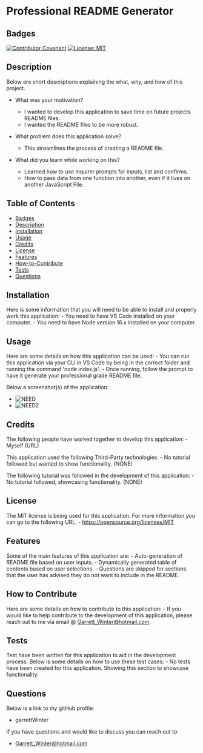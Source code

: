 # Professional README Generator

## Badges

[![Contributor Covenant](https://img.shields.io/badge/Contributor%20Covenant-2.1-4b.svg)](code_of_conduct.md)
[![License: MIT](https://img.shields.io/badge/License-MIT-yellow.svg)](https://opensource.org/licenses/MIT)

## Description

Below are short descriptions explaining the what, why, and how of this project.

- What was your motivation?
    - I wanted to develop this application to save time on future projects README files.
    - I wanted the README files to be more robust.

- What problem does this application solve?
    - This streamlines the process of creating a README file.

- What did you learn while working on this?
    - Learned how to use inquirer prompts for inputs, list and confirms.
    - How to pass data from one function into another, even if it lives on another JavaScript File.
  
## Table of Contents

 - [Badges](#badges)
 - [Description](#description)
 - [Installation](#installation)
 - [Usage](#usage)
 - [Credits](#credits)
 - [License](#license)
 - [Features](#features)
 - [How-to-Contribute](#How-to-Contribute)
 - [Tests](#tests)
 - [Questions](#questions)

## Installation
  
Here is some information that you will need to be able to install and properly work this application:
    - You need to have VS Code installed on your computer.
    - You need to have Node version 16.x installed on your computer.

## Usage
  
Here are some details on how this application can be used:
    - You can run this application via your CLI in VS Code by being in the correct folder and running the command 'node index.js'.
    - Once running, follow the prompt to have it generate your professional grade README file.
      
Below a screenshot(s) of the application:
  - ![NEED]()
  - ![NEED2]()

## Credits

The following people have worked together to develop this application:
    - Myself (URL)

This application used the following Third-Party technologies:
    - No tutorial followed but wanted to show functionality. (NONE)

The following tutorial was followed in the development of this application:
    - No tutorial followed, showcasing functionality. (NONE)
  
## License

The MIT license is being used for this application. For more information you can go to the following URL.
    - https://opensource.org/licenses/MIT

## Features

Some of the main features of this application are:
    - Auto-generation of README file based on user inputs.
    - Dynamically generated table of contents based on user selections.
    - Questions are skipped for sections that the user has advised they do not want to include in the README.

## How to Contribute
  
Here are some details on how to contribute to this application:
    - If you would like to help contribute to the development of this application, please reach out to me via email @ Garrett_Winter@hotmail.com.

## Tests
  
Test have been written for this application to aid in the development process. Below is some details on how to use these test cases:
    - No tests have been created for this application. Showing this section to showcase functionality.

## Questions

Below is a link to my gitHub profile:
  - garrettWinter

If you have questions and would like to discuss you can reach out to:
  - Garrett_Winter@hotmail.com
